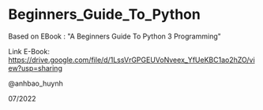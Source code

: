 # Beginners_Guide_To_Python
Based on EBook : "A Beginners Guide To Python 3 Programming"

Link E-Book: 
https://drive.google.com/file/d/1LssVrGPGEUVoNveex_YfUeKBC1ao2hZO/view?usp=sharing

@anhbao_huynh

07/2022
